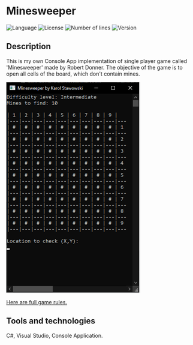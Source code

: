 # Minesweeper

![Language](https://img.shields.io/badge/language-C%23-3993fa)
![License](https://img.shields.io/github/license/karolstawowski/Minesweeper?color=3993fa)
![Number of lines](https://img.shields.io/tokei/lines/github/karolstawowski/Minesweeper?color=3993fa)
![Version](https://img.shields.io/badge/version-1.0.0.0-3993fa) <br>

## Description
This is my own Console App implementation of single player game called 'Minesweeper' made by Robert Donner. 
The objective of the game is to open all cells of the board, which don't contain mines.

<img src="preview.png">

<a href="https://en.wikipedia.org/wiki/Minesweeper_(video_game)">Here are full game rules.</a>

## Tools and technologies
C#, Visual Studio, Console Application.
